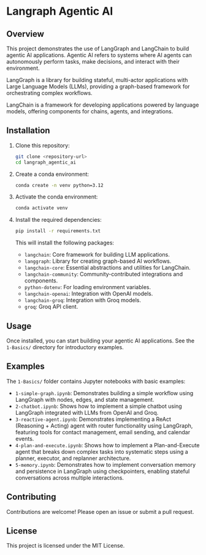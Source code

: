 # Langraph Agentic AI

## Overview

This project demonstrates the use of LangGraph and LangChain to build agentic AI applications. Agentic AI refers to systems where AI agents can autonomously perform tasks, make decisions, and interact with their environment.

LangGraph is a library for building stateful, multi-actor applications with Large Language Models (LLMs), providing a graph-based framework for orchestrating complex workflows.

LangChain is a framework for developing applications powered by language models, offering components for chains, agents, and integrations.

## Installation

1. Clone this repository:

   ```bash
   git clone <repository-url>
   cd langraph_agentic_ai
   ```

2. Create a conda environment:

   ```bash
   conda create -n venv python=3.12
   ```

3. Activate the conda environment:

   ```bash
   conda activate venv
   ```

4. Install the required dependencies:

   ```bash
   pip install -r requirements.txt
   ```

   This will install the following packages:

   - `langchain`: Core framework for building LLM applications.
   - `langgraph`: Library for creating graph-based AI workflows.
   - `langchain-core`: Essential abstractions and utilities for LangChain.
   - `langchain-community`: Community-contributed integrations and components.
   - `python-dotenv`: For loading environment variables.
   - `langchain-openai`: Integration with OpenAI models.
   - `langchain-groq`: Integration with Groq models.
   - `groq`: Groq API client.

## Usage

Once installed, you can start building your agentic AI applications. See the `1-Basics/` directory for introductory examples.

## Examples

The `1-Basics/` folder contains Jupyter notebooks with basic examples:

- `1-simple-graph.ipynb`: Demonstrates building a simple workflow using LangGraph with nodes, edges, and state management.
- `2-chatbot.ipynb`: Shows how to implement a simple chatbot using LangGraph integrated with LLMs from OpenAI and Groq.
- `3-reactive-agent.ipynb`: Demonstrates implementing a ReAct (Reasoning + Acting) agent with router functionality using LangGraph, featuring tools for contact management, email sending, and calendar events.
- `4-plan-and-execute.ipynb`: Shows how to implement a Plan-and-Execute agent that breaks down complex tasks into systematic steps using a planner, executor, and replanner architecture.
- `5-memory.ipynb`: Demonstrates how to implement conversation memory and persistence in LangGraph using checkpointers, enabling stateful conversations across multiple interactions.

## Contributing

Contributions are welcome! Please open an issue or submit a pull request.

## License

This project is licensed under the MIT License.
